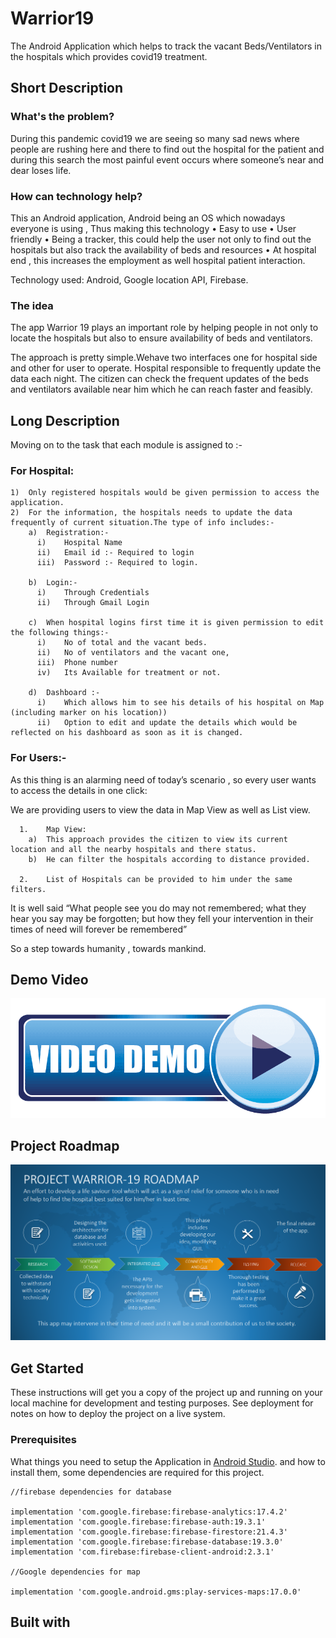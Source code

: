 # Warrior19
The Android Application which helps to track the vacant Beds/Ventilators in the hospitals which provides covid19 treatment.

## Short Description

### What's the problem?
During this pandemic covid19 we are seeing so many sad news where people are rushing here and there to find out the hospital for the patient and during this search the most painful event occurs where someone’s near and dear loses life.

### How can technology help?
This an Android application, Android being an OS which nowadays everyone is using , Thus making this technology
•	Easy to use
•	User friendly
•	Being a tracker, this could help the user not only to find out the hospitals but also track the availability of beds and resources
•	 At hospital end , this increases the employment as well hospital patient interaction.

Technology used: Android, Google location API, Firebase.

### The idea
The app Warrior 19 plays an important role by helping people in not only to locate the hospitals but also to ensure availability of beds and ventilators.

The approach is pretty simple.Wehave two interfaces one for hospital side and other for user to operate. Hospital responsible to frequently update the data each night. The citizen can check the frequent updates of the beds and ventilators available near him which he can reach faster and feasibly.


## Long Description
Moving on to the task that each module is assigned to :-

### For Hospital:

    1)	Only registered hospitals would be given permission to access the application. 
    2)	For the information, the hospitals needs to update the data frequently of current situation.The type of info includes:-
        a)	Registration:-
          i)	Hospital Name
          ii)	Email id :- Required to login
          iii)	Password :- Required to login.

        b)	Login:-
          i)	Through Credentials
          ii)	Through Gmail Login

        c)	When hospital logins first time it is given permission to edit the following things:-
          i)	No of total and the vacant beds.
          ii)	No of ventilators and the vacant one,
          iii)	Phone number
          iv)	Its Available for treatment or not.

        d)	Dashboard :- 
          i)	Which allows him to see his details of his hospital on Map (including marker on his location))
          ii)	Option to edit and update the details which would be reflected on his dashboard as soon as it is changed.

### For Users:-
As this thing is an alarming need of today’s scenario , so every user wants to access the details in one click:

We are providing users to view the data in Map View as well as List view.
   
      1.	Map View:
        a)	This approach provides the citizen to view its current location and all the nearby hospitals and there status.
        b)	He can filter the hospitals according to distance provided.

      2.	List of Hospitals can be provided to him under the same filters.

It is well said “What people see you do may not remembered; what they hear you say may be forgotten; but how they fell your intervention in their times of need will forever be remembered”

So a step towards humanity , towards mankind.

## Demo Video
[![Alt text](https://github.com/siddharth1597/Warrior19/blob/master/video-demo.png)](https://drive.google.com/file/d/1NPwZ9vrIwY5cQqWxL5VzxFCHb_nqiLeI/view?usp=drivesdk)

## Project Roadmap
![alt text](https://github.com/siddharth1597/Warrior19/blob/master/roadmap.png?raw=true)

## Get Started
These instructions will get you a copy of the project up and running on your local machine for development and testing purposes. See deployment for notes on how to deploy the project on a live system.

### Prerequisites
What things you need to setup the Application in [Android Studio](https://developer.android.com/studio). and how to install them, some dependencies are required for this project.
    
    //firebase dependencies for database
    
    implementation 'com.google.firebase:firebase-analytics:17.4.2'
    implementation 'com.google.firebase:firebase-auth:19.3.1'
    implementation 'com.google.firebase:firebase-firestore:21.4.3'
    implementation 'com.google.firebase:firebase-database:19.3.0'
    implementation 'com.firebase:firebase-client-android:2.3.1'
    
    //Google dependencies for map
    
    implementation 'com.google.android.gms:play-services-maps:17.0.0'
    
 ## Built with 


